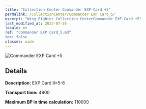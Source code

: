 ```yaml
---
title: "Collection Center Commander EXP Card +5"
permalink: /CollectionCenter/Commander EXP Card_5/
excerpt: "Wing Fighter Collection CenterCommander EXP Card +5"
last_modified_at: 2023-07-26
locale: en
ref: "Commander EXP Card_5.md"
toc: false
classes: wide
---
```



![Commander EXP Card +5](/images/cc/CC_Pilot_EXP_Card_5.png)

## Details

  **Description:** EXP Card II×5-6

  **Transport time:** 4800

  **Maximum BP in time calculation:** 110000

